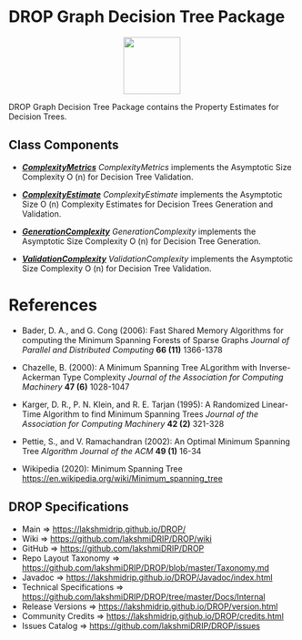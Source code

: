 # DROP Graph Decision Tree Package

<p align="center"><img src="https://github.com/lakshmiDRIP/DROP/blob/master/DRIP_Logo.gif?raw=true" width="100"></p>

DROP Graph Decision Tree Package contains the Property Estimates for Decision Trees.


## Class Components

 * [***ComplexityMetrics***](https://github.com/lakshmiDRIP/DROP/tree/master/src/main/java/org/drip/graph/decisiontree/ComplexityMetrics.java)
 <i>ComplexityMetrics</i> implements the Asymptotic Size Complexity O (n) for Decision Tree Validation.

 * [***ComplexityEstimate***](https://github.com/lakshmiDRIP/DROP/tree/master/src/main/java/org/drip/graph/decisiontree/ComplexityEstimate.java)
 <i>ComplexityEstimate</i> implements the Asymptotic Size O (n) Complexity Estimates for Decision Trees Generation and Validation.

 * [***GenerationComplexity***](https://github.com/lakshmiDRIP/DROP/tree/master/src/main/java/org/drip/graph/decisiontree/GenerationComplexity.java)
 <i>GenerationComplexity</i> implements the Asymptotic Size Complexity O (n) for Decision Tree Generation.

 * [***ValidationComplexity***](https://github.com/lakshmiDRIP/DROP/tree/master/src/main/java/org/drip/graph/decisiontree/ValidationComplexity.java)
 <i>ValidationComplexity</i> implements the Asymptotic Size Complexity O (n) for Decision Tree Validation.


# References

 * Bader, D. A., and G. Cong (2006): Fast Shared Memory Algorithms for computing the Minimum Spanning Forests of Sparse Graphs <i>Journal of Parallel and Distributed Computing</i> <b>66 (11)</b> 1366-1378

 * Chazelle, B. (2000): A Minimum Spanning Tree ALgorithm with Inverse-Ackerman Type Complexity <i> Journal of the Association for Computing Machinery</i> <b>47 (6)</b> 1028-1047

 * Karger, D. R., P. N. Klein, and R. E. Tarjan (1995): A Randomized Linear-Time Algorithm to find Minimum Spanning Trees <i> Journal of the Association for Computing Machinery</i> <b>42 (2)</b> 321-328

 * Pettie, S., and V. Ramachandran (2002): An Optimal Minimum Spanning Tree <i>Algorithm Journal of the ACM</i> <b>49 (1)</b> 16-34

 * Wikipedia (2020): Minimum Spanning Tree https://en.wikipedia.org/wiki/Minimum_spanning_tree


## DROP Specifications

 * Main                     => https://lakshmidrip.github.io/DROP/
 * Wiki                     => https://github.com/lakshmiDRIP/DROP/wiki
 * GitHub                   => https://github.com/lakshmiDRIP/DROP
 * Repo Layout Taxonomy     => https://github.com/lakshmiDRIP/DROP/blob/master/Taxonomy.md
 * Javadoc                  => https://lakshmidrip.github.io/DROP/Javadoc/index.html
 * Technical Specifications => https://github.com/lakshmiDRIP/DROP/tree/master/Docs/Internal
 * Release Versions         => https://lakshmidrip.github.io/DROP/version.html
 * Community Credits        => https://lakshmidrip.github.io/DROP/credits.html
 * Issues Catalog           => https://github.com/lakshmiDRIP/DROP/issues
